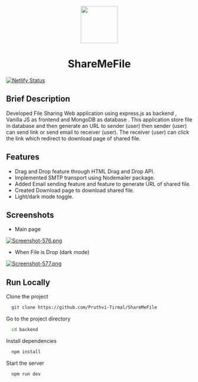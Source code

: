 <div align="center">
<img height="100" src="https://i.postimg.cc/zfF9tYBz/brand-icon.png"/> 
  <h1>ShareMeFile</h1>
</div>

[![Netlify Status](https://api.netlify.com/api/v1/badges/590c9edd-43ec-4e4a-bf83-25e57d4fa61b/deploy-status)](https://sharemefile.netlify.app/)


## Brief Description

Developed File Sharing Web application using express.js as backend , Vanilla JS as frontend and MongoDB as database . This application store file in database and then generate an URL to sender (user) then sender (user) can send link or send email to receiver (user).
The receiver (user) can click the link which redirect to download page of shared file.

## Features

- Drag and Drop feature through HTML Drag and Drop API.
- Implemented SMTP transport using Nodemailer package.
- Added Email sending feature and feature to generate URL of shared file.
- Created Download page to download shared file.
- Light/dark mode toggle.

<!-- ## Demo

Insert gif or link to demo -->


## Screenshots

- Main page

[![Screenshot-576.png](https://i.postimg.cc/3xP6JJyJ/Screenshot-576.png)](https://postimg.cc/9DY1L2tv)

- When File is Drop (dark mode)

[![Screenshot-577.png](https://i.postimg.cc/5Nz8W4Mm/Screenshot-577.png)](https://postimg.cc/BXqjxGb8)


## Run Locally

Clone the project

```bash
  git clone https://github.com/Pruthvi-Tirmal/ShareMeFile
```

Go to the project directory

```bash
  cd backend
```

Install dependencies

```bash
  npm install
```

Start the server 

```bash
  npm run dev
```







